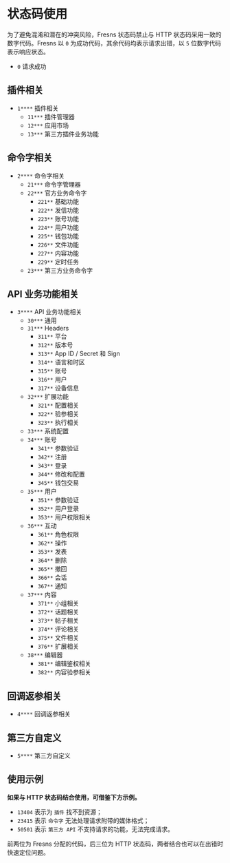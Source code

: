 # 状态码使用

为了避免混淆和潜在的冲突风险，Fresns 状态码禁止与 HTTP 状态码采用一致的数字代码。Fresns 以 `0` 为成功代码，其余代码均表示请求出错，以 `5` 位数字代码表示响应状态。

- `0` 请求成功

## 插件相关

- `1****` 插件相关
    - `11***` 插件管理器
    - `12***` 应用市场
    - `13***` 第三方插件业务功能

## 命令字相关

- `2****` 命令字相关
    - `21***` 命令字管理器
    - `22***` 官方业务命令字
        - `221**` 基础功能
        - `222**` 发信功能
        - `223**` 账号功能
        - `224**` 用户功能
        - `225**` 钱包功能
        - `226**` 文件功能
        - `227**` 内容功能
        - `229**` 定时任务
    - `23***` 第三方业务命令字

## API 业务功能相关

- `3****` API 业务功能相关
    - `30***` 通用
    - `31***` Headers
        - `311**` 平台
        - `312**` 版本号
        - `313**` App ID / Secret 和 Sign
        - `314**` 语言和时区
        - `315**` 账号
        - `316**` 用户
        - `317**` 设备信息
    - `32***` 扩展功能
        - `321**` 配置相关
        - `322**` 验参相关
        - `323**` 执行相关
    - `33***` 系统配置
    - `34***` 账号
        - `341**` 参数验证
        - `342**` 注册
        - `343**` 登录
        - `344**` 修改和配置
        - `345**` 钱包交易
    - `35***` 用户
        - `351**` 参数验证
        - `352**` 用户登录
        - `353**` 用户权限相关
    - `36***` 互动
        - `361**` 角色权限
        - `362**` 操作
        - `353**` 发表
        - `364**` 删除
        - `365**` 撤回
        - `366**` 会话
        - `367**` 通知
    - `37***` 内容
        - `371**` 小组相关
        - `372**` 话题相关
        - `373**` 帖子相关
        - `374**` 评论相关
        - `375**` 文件相关
        - `376**` 扩展相关
    - `38***` 编辑器
        - `381**` 编辑鉴权相关
        - `382**` 内容验参相关

## 回调返参相关

- `4****` 回调返参相关

## 第三方自定义

- `5****` 第三方自定义

## 使用示例

**如果与 HTTP 状态码结合使用，可借鉴下方示例。**

- `13404` 表示为 `插件` 找不到资源；
- `23415` 表示 `命令字` 无法处理请求附带的媒体格式；
- `50501` 表示 `第三方 API` 不支持请求的功能，无法完成请求。

前两位为 Fresns 分配的代码，后三位为 HTTP 状态码，两者结合也可以在出错时快速定位问题。
